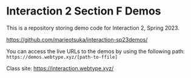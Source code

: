 # Interaction 2 Section F Demos

This is a repository storing demo code for Interaction 2, Spring 2023.

https://github.com/marieotsuka/interaction-sp23demos/

You can access the live URLs to the demos by using the following path:
`https://demos.webtype.xyz/[path-to-ffile]`

Class site: https://interaction.webtype.xyz/
